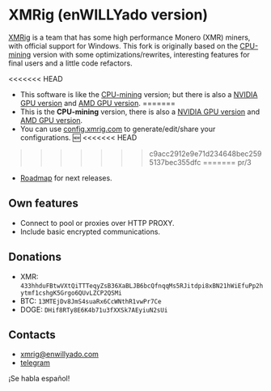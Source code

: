 # XMRig (enWILLYado version)
[XMRig](https://github.com/xmrig) is a team that has some high performance Monero (XMR) miners, with official support for Windows.
This fork is originally based on the [CPU-mining](https://github.com/xmrig/xmrig) version with some optimizations/rewrites, interesting features for final users and a little code refactors.

<<<<<<< HEAD
* This software is like the [CPU-mining](https://github.com/xmrig/xmrig) version; but there is also a [NVIDIA GPU version](https://github.com/xmrig/xmrig-nvidia) and [AMD GPU version]( https://github.com/xmrig/xmrig-amd).
=======
* This is the **CPU-mining** version, there is also a [NVIDIA GPU version](https://github.com/xmrig/xmrig-nvidia) and [AMD GPU version]( https://github.com/xmrig/xmrig-amd).
* You can use [config.xmrig.com](https://config.xmrig.com/) to generate/edit/share your configurations. :new:
<<<<<<< HEAD
>>>>>>> c9acc2912e9e71d234648bec2595137bec355dfc
=======
>>>>>>> pr/3
* [Roadmap](https://github.com/xmrig/xmrig/issues/106) for next releases.

## Own features

* Connect to pool or proxies over HTTP PROXY.
* Include basic encrypted communications.

## Donations
* XMR: `433hhduFBtwVXtQiTTTeqyZsB36XaBLJB6bcQfnqqMs5RJitdpi8xBN21hWiEfuPp2hytmf1cshgK5Grgo6QUvLZCP2QSMi`
* BTC: `13MTEjDv8JmS4suaRx6CcWNthR1vwPr7Ce`
* DOGE: `DHif8RTy8E6K4b71u3fXXSk7AEyiuN2sUi`

## Contacts
* xmrig@enwillyado.com
* [telegram](https://telegram.me/enWILLYado)

¡Se habla español!
